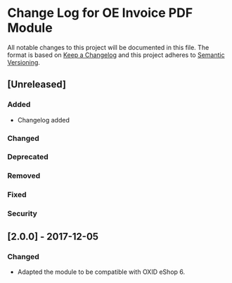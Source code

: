 # Change Log for OE Invoice PDF Module

All notable changes to this project will be documented in this file.
The format is based on [Keep a Changelog](http://keepachangelog.com/)
and this project adheres to [Semantic Versioning](http://semver.org/).


## [Unreleased]

### Added
- Changelog added

### Changed

### Deprecated

### Removed

### Fixed

### Security

## [2.0.0] - 2017-12-05

### Changed
- Adapted the module to be compatible with OXID eShop 6.
